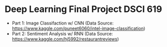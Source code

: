 # Deep Learning Final Project DSCI 619
* Part 1: Image Classifaction w/ CNN (Data Source: https://www.kaggle.com/puneet6060/intel-image-classification)
* Part 2: Sentiment Analysis w/ RNN (Data Source: https://www.kaggle.com/hj5992/restaurantreviews)
